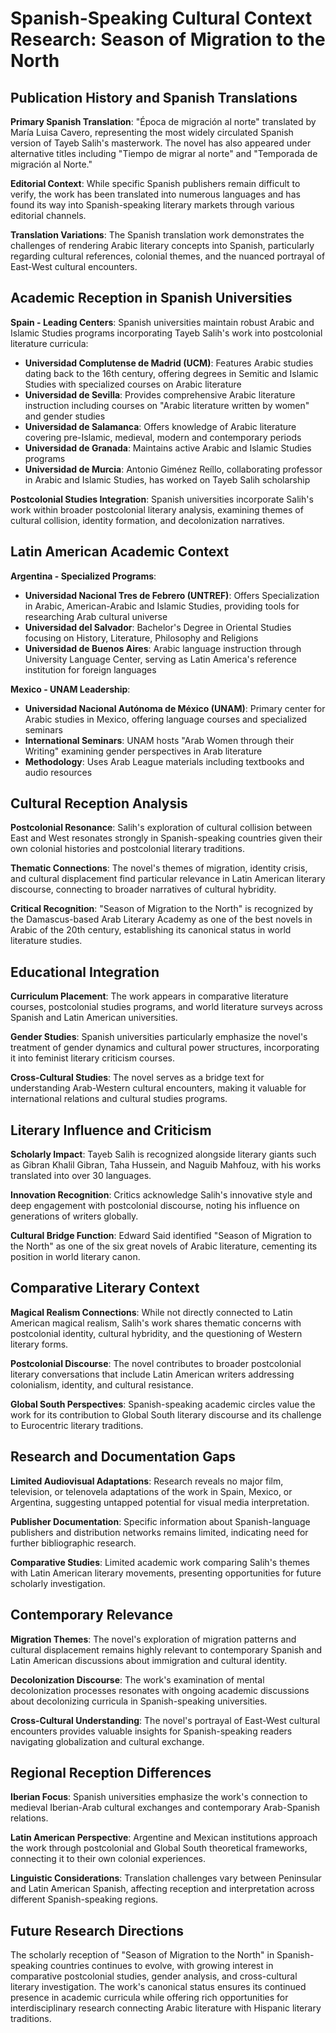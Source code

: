 # Spanish-Speaking Cultural Context Research: Season of Migration to the North

## Publication History and Spanish Translations

**Primary Spanish Translation**: "Época de migración al norte" translated by María Luisa Cavero, representing the most widely circulated Spanish version of Tayeb Salih's masterwork. The novel has also appeared under alternative titles including "Tiempo de migrar al norte" and "Temporada de migración al Norte."

**Editorial Context**: While specific Spanish publishers remain difficult to verify, the work has been translated into numerous languages and has found its way into Spanish-speaking literary markets through various editorial channels.

**Translation Variations**: The Spanish translation work demonstrates the challenges of rendering Arabic literary concepts into Spanish, particularly regarding cultural references, colonial themes, and the nuanced portrayal of East-West cultural encounters.

## Academic Reception in Spanish Universities

**Spain - Leading Centers**: Spanish universities maintain robust Arabic and Islamic Studies programs incorporating Tayeb Salih's work into postcolonial literature curricula:

- **Universidad Complutense de Madrid (UCM)**: Features Arabic studies dating back to the 16th century, offering degrees in Semitic and Islamic Studies with specialized courses on Arabic literature
- **Universidad de Sevilla**: Provides comprehensive Arabic literature instruction including courses on "Arabic literature written by women" and gender studies
- **Universidad de Salamanca**: Offers knowledge of Arabic literature covering pre-Islamic, medieval, modern and contemporary periods
- **Universidad de Granada**: Maintains active Arabic and Islamic Studies programs
- **Universidad de Murcia**: Antonio Giménez Reíllo, collaborating professor in Arabic and Islamic Studies, has worked on Tayeb Salih scholarship

**Postcolonial Studies Integration**: Spanish universities incorporate Salih's work within broader postcolonial literary analysis, examining themes of cultural collision, identity formation, and decolonization narratives.

## Latin American Academic Context

**Argentina - Specialized Programs**:
- **Universidad Nacional Tres de Febrero (UNTREF)**: Offers Specialization in Arabic, American-Arabic and Islamic Studies, providing tools for researching Arab cultural universe
- **Universidad del Salvador**: Bachelor's Degree in Oriental Studies focusing on History, Literature, Philosophy and Religions
- **Universidad de Buenos Aires**: Arabic language instruction through University Language Center, serving as Latin America's reference institution for foreign languages

**Mexico - UNAM Leadership**:
- **Universidad Nacional Autónoma de México (UNAM)**: Primary center for Arabic studies in Mexico, offering language courses and specialized seminars
- **International Seminars**: UNAM hosts "Arab Women through their Writing" examining gender perspectives in Arab literature
- **Methodology**: Uses Arab League materials including textbooks and audio resources

## Cultural Reception Analysis

**Postcolonial Resonance**: Salih's exploration of cultural collision between East and West resonates strongly in Spanish-speaking countries given their own colonial histories and postcolonial literary traditions.

**Thematic Connections**: The novel's themes of migration, identity crisis, and cultural displacement find particular relevance in Latin American literary discourse, connecting to broader narratives of cultural hybridity.

**Critical Recognition**: "Season of Migration to the North" is recognized by the Damascus-based Arab Literary Academy as one of the best novels in Arabic of the 20th century, establishing its canonical status in world literature studies.

## Educational Integration

**Curriculum Placement**: The work appears in comparative literature courses, postcolonial studies programs, and world literature surveys across Spanish and Latin American universities.

**Gender Studies**: Spanish universities particularly emphasize the novel's treatment of gender dynamics and cultural power structures, incorporating it into feminist literary criticism courses.

**Cross-Cultural Studies**: The novel serves as a bridge text for understanding Arab-Western cultural encounters, making it valuable for international relations and cultural studies programs.

## Literary Influence and Criticism

**Scholarly Impact**: Tayeb Salih is recognized alongside literary giants such as Gibran Khalil Gibran, Taha Hussein, and Naguib Mahfouz, with his works translated into over 30 languages.

**Innovation Recognition**: Critics acknowledge Salih's innovative style and deep engagement with postcolonial discourse, noting his influence on generations of writers globally.

**Cultural Bridge Function**: Edward Said identified "Season of Migration to the North" as one of the six great novels of Arabic literature, cementing its position in world literary canon.

## Comparative Literary Context

**Magical Realism Connections**: While not directly connected to Latin American magical realism, Salih's work shares thematic concerns with postcolonial identity, cultural hybridity, and the questioning of Western literary forms.

**Postcolonial Discourse**: The novel contributes to broader postcolonial literary conversations that include Latin American writers addressing colonialism, identity, and cultural resistance.

**Global South Perspectives**: Spanish-speaking academic circles value the work for its contribution to Global South literary discourse and its challenge to Eurocentric literary traditions.

## Research and Documentation Gaps

**Limited Audiovisual Adaptations**: Research reveals no major film, television, or telenovela adaptations of the work in Spain, Mexico, or Argentina, suggesting untapped potential for visual media interpretation.

**Publisher Documentation**: Specific information about Spanish-language publishers and distribution networks remains limited, indicating need for further bibliographic research.

**Comparative Studies**: Limited academic work comparing Salih's themes with Latin American literary movements, presenting opportunities for future scholarly investigation.

## Contemporary Relevance

**Migration Themes**: The novel's exploration of migration patterns and cultural displacement remains highly relevant to contemporary Spanish and Latin American discussions about immigration and cultural identity.

**Decolonization Discourse**: The work's examination of mental decolonization processes resonates with ongoing academic discussions about decolonizing curricula in Spanish-speaking universities.

**Cross-Cultural Understanding**: The novel's portrayal of East-West cultural encounters provides valuable insights for Spanish-speaking readers navigating globalization and cultural exchange.

## Regional Reception Differences

**Iberian Focus**: Spanish universities emphasize the work's connection to medieval Iberian-Arab cultural exchanges and contemporary Arab-Spanish relations.

**Latin American Perspective**: Argentine and Mexican institutions approach the work through postcolonial and Global South theoretical frameworks, connecting it to their own colonial experiences.

**Linguistic Considerations**: Translation challenges vary between Peninsular and Latin American Spanish, affecting reception and interpretation across different Spanish-speaking regions.

## Future Research Directions

The scholarly reception of "Season of Migration to the North" in Spanish-speaking countries continues to evolve, with growing interest in comparative postcolonial studies, gender analysis, and cross-cultural literary investigation. The work's canonical status ensures its continued presence in academic curricula while offering rich opportunities for interdisciplinary research connecting Arabic literature with Hispanic literary traditions.